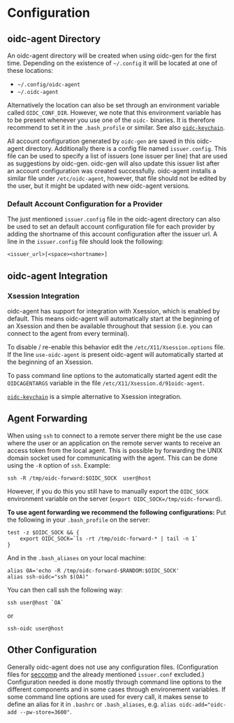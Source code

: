 # Configuration
## oidc-agent Directory
An oidc-agent directory will be created when using oidc-gen for the first time. 
Depending on the existence of `~/.config` it will be located at one of these
locations:
- `~/.config/oidc-agent`
- `~/.oidc-agent`

Alternatively the location can also be set through an environment variable
called `OIDC_CONF_DIR`. However, we note that this environment variable has
to be present whenever you use one of the `oidc-` binaries. It is therefore
recommend to set it in the `.bash_profile` or similar. 
See also [`oidc-keychain`](oidc-keychain.md).

All account configuration generated by `oidc-gen` are saved in this
oidc-agent directory. Additionally there is a config file named `issuer.config`. This file can be used to specify a list of issuers (one issuer per line) that are used as suggestions by oidc-gen. oidc-gen will also update this issuer list after an account configuration was created successfully. oidc-agent installs a similar file under `/etc/oidc-agent`, however, that file should not be edited by the user, but it might be updated with new oidc-agent versions.

### Default Account Configuration for a Provider
The just mentioned `issuer.config` file in the oidc-agent directory can also
be used to set an default account configuration file for each provider by adding
the shortname of this account configuration after the issuer url.
A line in the `issuer.config` file should look the following:
```
<issuer_url>[<space><shortname>]
```

## oidc-agent Integration
### Xsession Integration
oidc-agent has support for integration with Xsession, which is enabled by
default. This means oidc-agent will automatically start at the beginning of an 
Xsession and then be available throughout that session (i.e. you can connect to
the agent from every terminal).

To disable / re-enable this behavior edit the `/etc/X11/Xsession.options` file. If the line `use-oidc-agent` is present oidc-agent will automatically started at the beginning of an Xsession.

To pass command line options to the automatically started agent edit the
`OIDCAGENTARGS` variable in the file `/etc/X11/Xsession.d/91oidc-agent`.

[`oidc-keychain`](oidc-keychain.md) is a simple alternative to Xsession integration.

## Agent Forwarding
When using `ssh` to connect to a remote server there might be the use case
where the user or an application on the remote server wants to receive an access token from
the local agent. This is possible by forwarding the UNIX domain socket used for
communicating with the agent. This can be done using the `-R` option of
`ssh`. Example:
```
ssh -R /tmp/oidc-forward:$OIDC_SOCK  user@host
```
However, if you do this you still have to manually export the `OIDC_SOCK`
environment variable on the server (`export
OIDC_SOCK=/tmp/oidc-forward`).

**To use agent forwarding we recommend the following configurations:**
Put the following in your `.bash_profile` on the server:
```
test -z $OIDC_SOCK && {
    export OIDC_SOCK=`ls -rt /tmp/oidc-forward-* | tail -n 1`
}
```
And in the `.bash_aliases` on your local machine:
```
alias OA='echo -R /tmp/oidc-forward-$RANDOM:$OIDC_SOCK'
alias ssh-oidc="ssh $(OA)"
```
You can then call ssh the following way:
```
ssh user@host `OA`
```
or
```
ssh-oidc user@host
```

## Other Configuration
Generally oidc-agent does not use any configuration files. (Configuration files
for [seccomp](security.md#seccomp) and the already mentioned `issuer.conf` excluded.) 
Configuration needed is done mostly through command line options to the
different components and in some cases through environement variables.
If some command line options are used for every call, it makes sense to define
an alias for it in `.bashrc` or `.bash_aliases`, e.g. `alias oidc-add="oidc-add --pw-store=3600"`.
